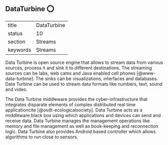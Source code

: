 ## DataTurbine :o:


|          |                 |
| -------- | --------------- |
| title    | DataTurbine     | 
| status   | 10              |
| section  | Streams         |
| keywords | Streams         |



Data Turbine is open source engine that allows to stream data from
various sources, process it and sink it to different destinations. The
streaming sources can be labs, web cams and Java enabled cell
phones [@www-data-turbine].  The sinks can be visualizations,
interfaces and databases.  Data Turbine can be used to stream data
formats like numbers, text, sound and video.

The Data Turbine middleware provides the cyber-infrastructure that
integrates disparate elements of complex distributed real time
applicationcite [@osdt-ecologicalsociety]. Data Turbine acts as a
middleware black box using which applications and devices can send and
receive data. Data Turbine manages the management operations like
memory and file management as well as book-keeping and reconnection
logic.  Data Turbine also provides Android based controller which
allows algorithms to run close to sensors.





